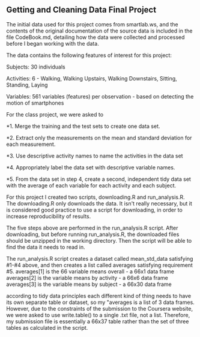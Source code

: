 ## Getting and Cleaning Data Final Project

The initial data used for this project comes from smartlab.ws, and the contents of the
original documentation of the source data is included in the file CodeBook.md, detailing 
how the data were collected and processed before I began working with the data.

The data contains the following features of interest for this project:

Subjects: 30 individuals

Activities: 6 - Walking, Walking Upstairs, Walking Downstairs, Sitting, Standing, Laying

Variables: 561 variables (features) per observation - based on detecting the motion of smartphones

For the class project, we were asked to

*1. Merge the training and the test sets to create one data set.

*2. Extract only the measurements on the mean and standard deviation for each measurement.

*3. Use descriptive activity names to name the activities in the data set

*4. Appropriately label the data set with descriptive variable names.

*5. From the data set in step 4, create a second, independent tidy data set with the average of each variable for each activity and each subject.

For this project I created two scripts, downloading.R and run_analysis.R.  The downloading.R
only downloads the data.  It isn't really necessary, but it is considered good practice to
use a script for downloading, in order to increase reproducibility of results.

The five steps above are performed in the run_analysis.R script.  After downloading, but before
running run_analysis.R, the downloaded files should be unzipped in the working directory. Then
the script will be able to find the data it needs to read in.

The run_analysis.R script creates a dataset called mean_std_data satisfying #1-#4 above, and
then creates a list called averages satisfying requirement #5.
averages[1] is the 66 variable means overall - a 66x1 data frame
averages[2] is the variable means by activity - a 66x6 data frame
averages[3] is the variable means by subject - a 66x30 data frame

according to tidy data principles each different kind of thing needs
to have its own separate table or dataset, so my "averages is a list of 3 data frames.
However, due to the constraints of the submission to the Coursera website,
we were asked to use write.table() to a single .txt file, not a list. Therefore, my
submission file is essentially a 66x37 table rather than the set of three tables
as calculated in the script.



